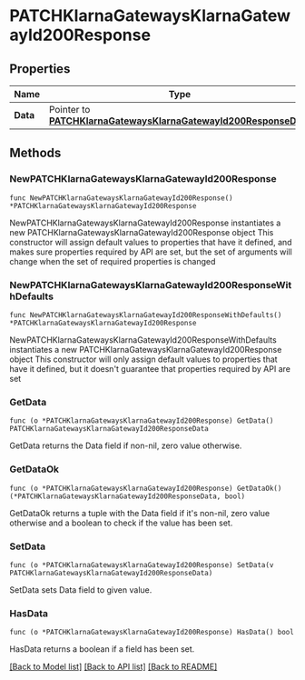 # PATCHKlarnaGatewaysKlarnaGatewayId200Response

## Properties

Name | Type | Description | Notes
------------ | ------------- | ------------- | -------------
**Data** | Pointer to [**PATCHKlarnaGatewaysKlarnaGatewayId200ResponseData**](PATCHKlarnaGatewaysKlarnaGatewayId200ResponseData.md) |  | [optional] 

## Methods

### NewPATCHKlarnaGatewaysKlarnaGatewayId200Response

`func NewPATCHKlarnaGatewaysKlarnaGatewayId200Response() *PATCHKlarnaGatewaysKlarnaGatewayId200Response`

NewPATCHKlarnaGatewaysKlarnaGatewayId200Response instantiates a new PATCHKlarnaGatewaysKlarnaGatewayId200Response object
This constructor will assign default values to properties that have it defined,
and makes sure properties required by API are set, but the set of arguments
will change when the set of required properties is changed

### NewPATCHKlarnaGatewaysKlarnaGatewayId200ResponseWithDefaults

`func NewPATCHKlarnaGatewaysKlarnaGatewayId200ResponseWithDefaults() *PATCHKlarnaGatewaysKlarnaGatewayId200Response`

NewPATCHKlarnaGatewaysKlarnaGatewayId200ResponseWithDefaults instantiates a new PATCHKlarnaGatewaysKlarnaGatewayId200Response object
This constructor will only assign default values to properties that have it defined,
but it doesn't guarantee that properties required by API are set

### GetData

`func (o *PATCHKlarnaGatewaysKlarnaGatewayId200Response) GetData() PATCHKlarnaGatewaysKlarnaGatewayId200ResponseData`

GetData returns the Data field if non-nil, zero value otherwise.

### GetDataOk

`func (o *PATCHKlarnaGatewaysKlarnaGatewayId200Response) GetDataOk() (*PATCHKlarnaGatewaysKlarnaGatewayId200ResponseData, bool)`

GetDataOk returns a tuple with the Data field if it's non-nil, zero value otherwise
and a boolean to check if the value has been set.

### SetData

`func (o *PATCHKlarnaGatewaysKlarnaGatewayId200Response) SetData(v PATCHKlarnaGatewaysKlarnaGatewayId200ResponseData)`

SetData sets Data field to given value.

### HasData

`func (o *PATCHKlarnaGatewaysKlarnaGatewayId200Response) HasData() bool`

HasData returns a boolean if a field has been set.


[[Back to Model list]](../README.md#documentation-for-models) [[Back to API list]](../README.md#documentation-for-api-endpoints) [[Back to README]](../README.md)


